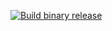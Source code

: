 [![Build binary release](https://github.com/Sairam14/image-renderer/actions/workflows/release.yml/badge.svg?branch=main)](https://github.com/Sairam14/image-renderer/actions/workflows/release.yml)